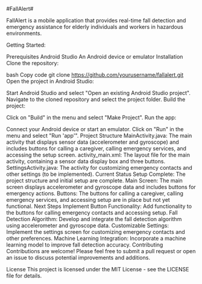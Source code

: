 #FallAlert#

FallAlert is a mobile application that provides real-time fall detection and emergency assistance for elderly individuals and workers in hazardous environments.

Getting Started:

Prerequisites
Android Studio
An Android device or emulator
Installation
Clone the repository:

bash
Copy code
git clone https://github.com/yourusername/fallalert.git
Open the project in Android Studio:

Start Android Studio and select "Open an existing Android Studio project".
Navigate to the cloned repository and select the project folder.
Build the project:

Click on "Build" in the menu and select "Make Project".
Run the app:

Connect your Android device or start an emulator.
Click on "Run" in the menu and select "Run 'app'".
Project Structure
MainActivity.java: The main activity that displays sensor data (accelerometer and gyroscope) and includes buttons for calling a caregiver, calling emergency services, and accessing the setup screen.
activity_main.xml: The layout file for the main activity, containing a sensor data display box and three buttons.
SettingsActivity.java: The activity for customizing emergency contacts and other settings (to be implemented).
Current Status
Setup Complete: The project structure and initial setup are complete.
Main Screen: The main screen displays accelerometer and gyroscope data and includes buttons for emergency actions.
Buttons: The buttons for calling a caregiver, calling emergency services, and accessing setup are in place but not yet functional.
Next Steps
Implement Button Functionality: Add functionality to the buttons for calling emergency contacts and accessing setup.
Fall Detection Algorithm: Develop and integrate the fall detection algorithm using accelerometer and gyroscope data.
Customizable Settings: Implement the settings screen for customizing emergency contacts and other preferences.
Machine Learning Integration: Incorporate a machine learning model to improve fall detection accuracy.
Contributing
Contributions are welcome! Please feel free to submit a pull request or open an issue to discuss potential improvements and additions.

License
This project is licensed under the MIT License - see the LICENSE file for details.
